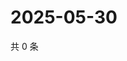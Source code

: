 # 2025-05-30

共 0 条

<!-- BEGIN ZHIHUVIDEO -->
<!-- 最后更新时间 Fri May 30 2025 13:12:00 GMT+0800 (China Standard Time) -->

<!-- END ZHIHUVIDEO -->
